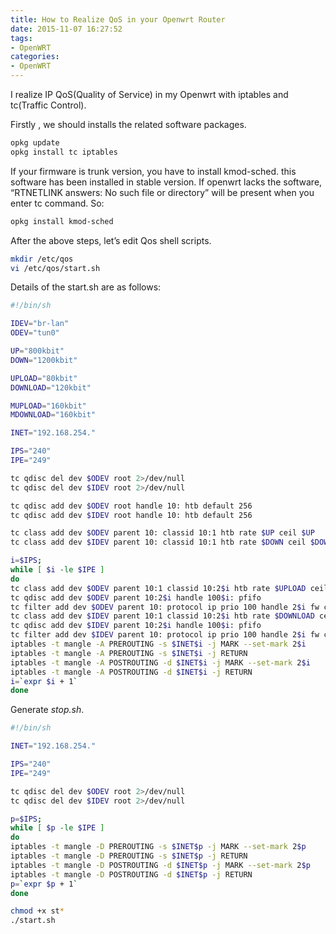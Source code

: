 ```yaml
---
title: How to Realize QoS in your Openwrt Router
date: 2015-11-07 16:27:52
tags:
- OpenWRT
categories:
- OpenWRT
---
```

I realize IP QoS(Quality of Service) in my Openwrt with iptables and tc(Traffic Control).

Firstly , we should installs the related software packages.
```bash
opkg update
opkg install tc iptables
```
If your firmware is trunk version, you have to install kmod-sched. this software has been installed in stable version. If openwrt lacks the software, “RTNETLINK answers: No such file or directory” will be present when you enter tc command. So:
```bash
opkg install kmod-sched
```
After the above steps, let’s edit Qos shell scripts.
```bash
mkdir /etc/qos
vi /etc/qos/start.sh
```
Details of the start.sh are as follows:
```bash
#!/bin/sh

IDEV="br-lan"
ODEV="tun0"

UP="800kbit"
DOWN="1200kbit"

UPLOAD="80kbit"
DOWNLOAD="120kbit"

MUPLOAD="160kbit"
MDOWNLOAD="160kbit"

INET="192.168.254."

IPS="240"
IPE="249"

tc qdisc del dev $ODEV root 2>/dev/null
tc qdisc del dev $IDEV root 2>/dev/null

tc qdisc add dev $ODEV root handle 10: htb default 256
tc qdisc add dev $IDEV root handle 10: htb default 256

tc class add dev $ODEV parent 10: classid 10:1 htb rate $UP ceil $UP
tc class add dev $IDEV parent 10: classid 10:1 htb rate $DOWN ceil $DOWN

i=$IPS;
while [ $i -le $IPE ]
do
tc class add dev $ODEV parent 10:1 classid 10:2$i htb rate $UPLOAD ceil $MUPLOAD prio 1
tc qdisc add dev $ODEV parent 10:2$i handle 100$i: pfifo
tc filter add dev $ODEV parent 10: protocol ip prio 100 handle 2$i fw classid 10:2$i
tc class add dev $IDEV parent 10:1 classid 10:2$i htb rate $DOWNLOAD ceil $MDOWNLOAD prio 1
tc qdisc add dev $IDEV parent 10:2$i handle 100$i: pfifo
tc filter add dev $IDEV parent 10: protocol ip prio 100 handle 2$i fw classid 10:2$i
iptables -t mangle -A PREROUTING -s $INET$i -j MARK --set-mark 2$i
iptables -t mangle -A PREROUTING -s $INET$i -j RETURN
iptables -t mangle -A POSTROUTING -d $INET$i -j MARK --set-mark 2$i
iptables -t mangle -A POSTROUTING -d $INET$i -j RETURN
i=`expr $i + 1`
done
```
Generate *stop.sh*.
```bash
#!/bin/sh

INET="192.168.254."

IPS="240"
IPE="249"

tc qdisc del dev $ODEV root 2>/dev/null
tc qdisc del dev $IDEV root 2>/dev/null

p=$IPS;
while [ $p -le $IPE ]
do
iptables -t mangle -D PREROUTING -s $INET$p -j MARK --set-mark 2$p
iptables -t mangle -D PREROUTING -s $INET$p -j RETURN
iptables -t mangle -D POSTROUTING -d $INET$p -j MARK --set-mark 2$p
iptables -t mangle -D POSTROUTING -d $INET$p -j RETURN
p=`expr $p + 1`
done
```

```bash
chmod +x st*
./start.sh
```
